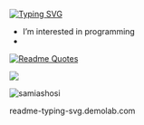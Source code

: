 [![Typing SVG](https://readme-typing-svg.demolab.com?font=Comfortaa&size=26&pause=1000&width=435&lines=Samia+Shosi++.+.+.+)](https://git.io/typing-svg)

-  I’m interested in programming
- 

  [![Readme Quotes](https://quotes-github-readme.vercel.app/api?type=horizontal&theme=algolia)](https://github.com/piyushsuthar/github-readme-quotes)
<!--<p><img align="left" src="https://github-readme-stats.vercel.app/api/top-langs?username=samiashosi&show_icons=true&locale=en&layout=compact" alt="samiashosi" /></p>---> 
![](https://raw.githubusercontent.com/samiashosi/cf-stats/main/output/light_card.svg#gh-dark-mode-only)


<p>&nbsp;<img align="left" src="https://github-readme-stats.vercel.app/api?username=samiashosi&show_icons=true&locale=en" alt="samiashosi" /></p>
<!---
ShmNahian/ShmNahian is a ✨ special ✨ repository because its README.md (this file) appears on your GitHub profile.
You can click the Preview link to take a look at your changes.
--->
readme-typing-svg.demolab.com
